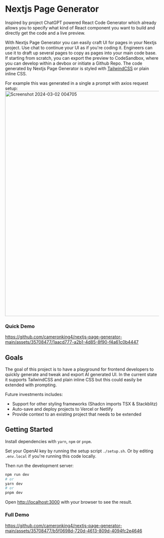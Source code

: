# Nextjs Page Generator
Inspired by project ChatGPT powered React Code Generator which already allows you to specify what kind of React component you want to build and directly get the code and a live preview. 

With Nextjs Page Generator you can easily craft UI for pages in your Nextjs project. Use chat to continue your UI as if you're coding it. Engineers can use it to draft up several pages to copy as pages into your main code base. If starting from scratch, you can export the preview to CodeSandbox, where you can develop within a devbox or initiate a Github Repo. The code generated by Nextjs Page Generator is styled with [TailwindCSS](https://tailwindcss.com/) or plain inline CSS.

For example this was generated in a single a prompt with axios request setup:
<img width="736" alt="Screenshot 2024-03-02 004705" src="https://github.com/cameronking4/nextjs-ai-page-generator/assets/35708477/7d571f3b-771a-4828-b9e6-1d1a854e481a">
### Quick Demo

https://github.com/cameronking4/nextjs-page-generator-main/assets/35708477/1aacd777-a2b1-4d85-8f90-f4a61c0b4447

## Goals

The goal of this project is to have a playground for frontend developers to quickly generate and tweak and export AI generated UI. In the current state it supports TailwindCSS and plain inline CSS but this could easily be extended with prompting.

Future investments includes:
- Support for other styling frameworks (Shadcn imports TSX & Stackblitz)
- Auto-save and deploy projects to Vercel or Netlify
- Provide context to an existing project that needs to be extended

## Getting Started

Install dependencies with `yarn`, `npm` or `pnpm`.


Set your OpenAI key by running the setup script `./setup.sh`. 
Or by editing `.env.local` if you're running this code locally.

Then run the development server:

```bash
npm run dev
# or
yarn dev
# or
pnpm dev
```


Open [http://localhost:3000](http://localhost:3000) with your browser to see the result.

### Full Demo 

https://github.com/cameronking4/nextjs-page-generator-main/assets/35708477/b5f0698d-720d-4613-809d-4094fc2e4646

